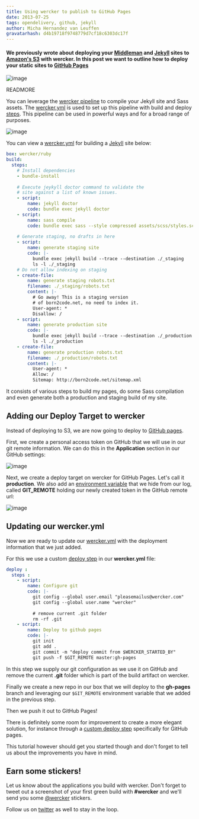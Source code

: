 ```yaml
---
title: Using wercker to publish to GitHub Pages
date: 2013-07-25
tags: opendelivery, github, jekyll
author: Micha Hernandez van Leuffen
gravatarhash: d4b19718f9748779d7cf18c6303dc17f
---
```


<h4 class="subheader">
We previously wrote about deploying your <a href="http://blog.wercker.com/2013/06/10/Streamlining-Middleman-Deploys-to-s3.html">Middleman</a> and
<a
href="http://blog.wercker.com/2013/05/31/simplify-you-jekyll-publishing-process-with-wercker.html">Jekyll</a>
sites to <a href="http://aws.amazon.com/s3/">Amazon's S3</a> with wercker. In this post we want to outline how to deploy your static sites to <a href="http://pages.github.com/">GitHub Pages</a>
</h4>

![image](http://f.cl.ly/items/3z2K2z2g380M083g2140/wercker%2Bgitpages.png)

READMORE

You can leverage the [wercker pipeline](http://devcenter.wercker.com/articles/introduction/pipeline.html) to compile your Jekyll site and Sass assets. 
The [wercker.yml](http://devcenter.wercker.com/articles/werckeryml/) is used to set up this pipeline with build and deploy [steps](http://devcenter.wercker.com/articles/steps/).
This pipeline can be used in powerful ways and for a broad range of
purposes.

![image](http://f.cl.ly/items/2O3V2n3A1n2d3u3S363D/wercker_pipeline.png)

You can view a
[wercker.yml](http://devcenter.wercker.com/articles/werckeryml/) for
building a [Jekyll](http://jekyllrb.com/) site below:

``` yaml
box: wercker/ruby
build:
  steps:
    # Install dependencies
    - bundle-install
    
    # Execute jeykyll doctor command to validate the 
    # site against a list of known issues.
    - script:
        name: jekyll doctor
        code: bundle exec jekyll doctor
    - script:
        name: sass compile
        code: bundle exec sass --style compressed assets/scss/styles.scss:assets/css/styles.min.css --debug-info
    
    # Generate staging, no drafts in here
    - script:
        name: generate staging site
        code: |-
          bundle exec jekyll build --trace --destination ./_staging
          ls -l ./_staging
    # Do not allow indexing on staging
    - create-file:
        name: generate staging robots.txt
        filename: ./_staging/robots.txt
        content: |-
          # Go away! This is a staging version
          # of born2code.net, no need to index it.
          User-agent: *
          Disallow: /
    - script:
        name: generate production site
        code: |-
          bundle exec jekyll build --trace --destination ./_production
          ls -l ./_production
    - create-file:
        name: generate production robots.txt
        filename: ./_production/robots.txt
        content: |-
          User-agent: *
          Allow: /
          Sitemap: http://born2code.net/sitemap.xml
```

It consists of various steps to build my pages, do some Sass compilation
and even generate both a production and staging build of my site.

## Adding our Deploy Target to wercker

Instead of deploying to S3, we are now going to deploy to [GitHub
pages](http://pages.github.com). 

First, we create a personal access token on GitHub that we will use in
our git remote information. We can do this in the **Application**
section in our GitHub settings:

![image](http://f.cl.ly/items/0L2J03450X340u0I190w/create-auth-key.png)

Next, we create a deploy target on wercker for GitHub Pages. Let's call
it **production**. We also add an [environment variable](http://12factor.net/config) that we hide
from our log, called **GIT_REMOTE** holding our newly created token in
the GitHub remote url:

![image](http://f.cl.ly/items/2z353n3K0C2W3C1V2Y3d/add-to-deploy-target.png)

## Updating our wercker.yml

Now we are ready to update our
[wercker.yml](http://devcenter.wercker.com/articles/werckeryml/) with
the deployment information that we just added.

For this we use a custom [deploy
step](http://devcenter.wercker.com/articles/introduction/deploys.html)
in our **wercker.yml** file:

``` yaml
deploy :
  steps :
    - script:
        name: Configure git
        code: |-
          git config --global user.email "pleasemailus@wercker.com"
          git config --global user.name "wercker"
          
          # remove current .git folder
          rm -rf .git
    - script:
        name: Deploy to github pages
        code: |-
          git init
          git add .
          git commit -m "deploy commit from $WERCKER_STARTED_BY"
          git push -f $GIT_REMOTE master:gh-pages
```

In this step we supply our git configuration as we use it on GitHub and
remove the current **.git** folder which is part of the build artifact
on wercker.

Finally we create a new repo in our box that we will deploy to the
**gh-pages** branch and leveraging our `$GIT_REMOTE` environment variable
that we added in the previous step.

Then we push it out to GitHub Pages!

There is definitely some room for improvement to create a more elegant
solution, for instance through a [custom deploy step](http://blog.wercker.com/2013/07/23/Spotlight-on-pipeline-steps.html) specifically for
GitHub pages.

This tutorial however should get you started though and don't forget to
tell us about the improvements you have in mind.

## Earn some stickers!

Let us know about the applications you build with wercker. Don't forget to tweet out a screenshot of your first green build with **#wercker** and we'll send you some [@wercker](http://twitter.com/wercker) stickers.

Follow us on [twitter](http://twitter.com/wercker) as well to stay in the loop.





